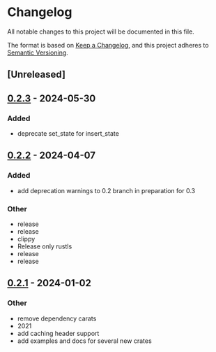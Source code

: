 # Changelog
All notable changes to this project will be documented in this file.

The format is based on [Keep a Changelog](https://keepachangelog.com/en/1.0.0/),
and this project adheres to [Semantic Versioning](https://semver.org/spec/v2.0.0.html).

## [Unreleased]

## [0.2.3](https://github.com/trillium-rs/trillium/compare/trillium-head-v0.2.2...trillium-head-v0.2.3) - 2024-05-30

### Added
- deprecate set_state for insert_state

## [0.2.2](https://github.com/trillium-rs/trillium/compare/trillium-head-v0.2.1...trillium-head-v0.2.2) - 2024-04-07

### Added
- add deprecation warnings to 0.2 branch in preparation for 0.3

### Other
- release
- release
- clippy
- Release only rustls
- release
- release

## [0.2.1](https://github.com/trillium-rs/trillium/compare/trillium-head-v0.2.0...trillium-head-v0.2.1) - 2024-01-02

### Other
- remove dependency carats
- 2021
- add caching header support
- add examples and docs for several new crates
